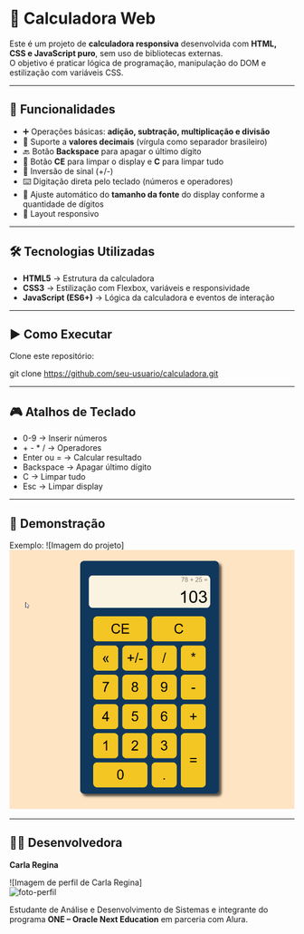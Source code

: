 # 🧮 Calculadora Web

Este é um projeto de **calculadora responsiva** desenvolvida com **HTML, CSS e JavaScript puro**, sem uso de bibliotecas externas.  
O objetivo é praticar lógica de programação, manipulação do DOM e estilização com variáveis CSS.

---

## 🚀 Funcionalidades

- ➕ Operações básicas: **adição, subtração, multiplicação e divisão**  
- 🔢 Suporte a **valores decimais** (vírgula como separador brasileiro)  
- 🔙 Botão **Backspace** para apagar o último dígito  
- 🧹 Botão **CE** para limpar o display e **C** para limpar tudo  
- 🔄 Inversão de sinal (+/-)  
- ⌨️ Digitação direta pelo teclado (números e operadores)  
- 🔎 Ajuste automático do **tamanho da fonte** do display conforme a quantidade de dígitos  
- 📱 Layout responsivo  

---

## 🛠️ Tecnologias Utilizadas

- **HTML5** → Estrutura da calculadora  
- **CSS3** → Estilização com Flexbox, variáveis e responsividade  
- **JavaScript (ES6+)** → Lógica da calculadora e eventos de interação  

---
## ▶️ Como Executar

Clone este repositório:

git clone https://github.com/seu-usuario/calculadora.git

---
## 🎮 Atalhos de Teclado

* 0-9 → Inserir números
* \+ \- \* \/ → Operadores
* Enter ou = → Calcular resultado
* Backspace → Apagar último dígito
* C → Limpar tudo
* Esc → Limpar display

---
## 📸 Demonstração

Exemplo:
![Imagem do projeto] <br>
<img src="assets/img_projeto.png"/>

---
## 👩‍💻 Desenvolvedora

**Carla Regina**

![Imagem de perfil de Carla Regina] <br>
<img src="https://github.com/user-attachments/assets/cbb3cd4a-a511-49e2-96e9-eea7b9063fca" width="200" height="250" alt="foto-perfil"/>

Estudante de Análise e Desenvolvimento de Sistemas e integrante do programa **ONE – Oracle Next Education** em parceria com Alura.  
